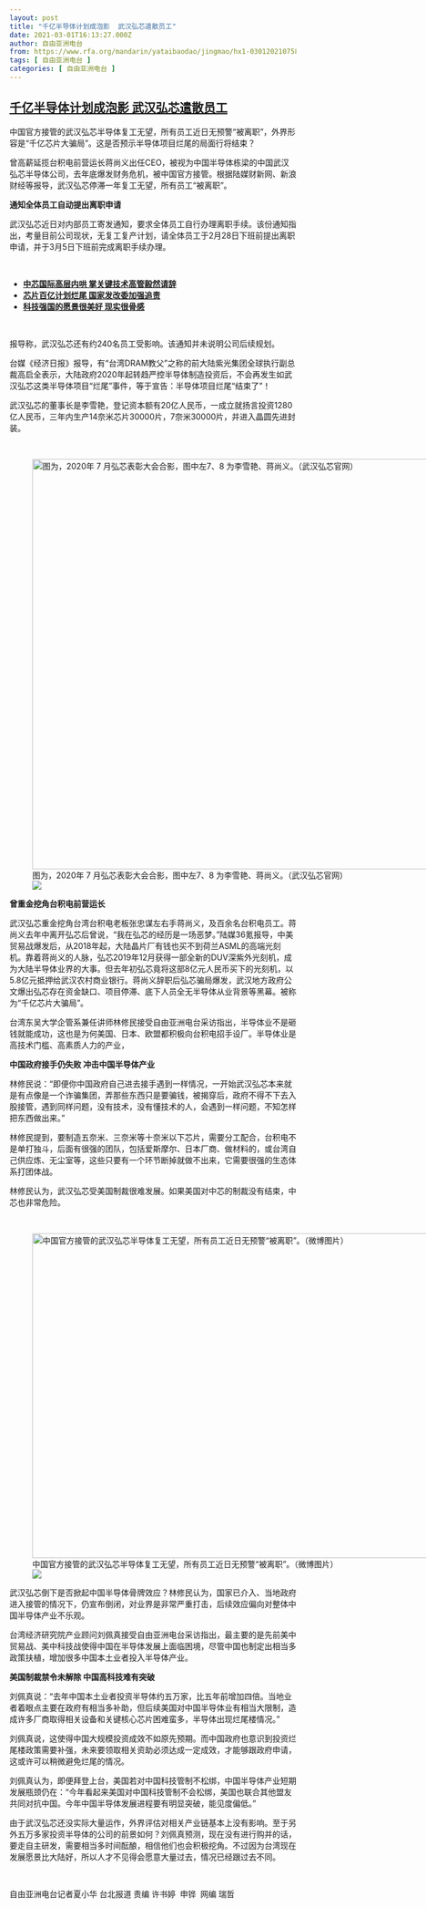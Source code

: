 ```yaml
---
layout: post
title: "千亿半导体计划成泡影  武汉弘芯遣散员工"
date: 2021-03-01T16:13:27.000Z
author: 自由亚洲电台
from: https://www.rfa.org/mandarin/yataibaodao/jingmao/hx1-03012021075850.html
tags: [ 自由亚洲电台 ]
categories: [ 自由亚洲电台 ]
---
```

<!--1614615207000-->
[千亿半导体计划成泡影  武汉弘芯遣散员工](https://www.rfa.org/mandarin/yataibaodao/jingmao/hx1-03012021075850.html)
------

<div>
<p>中国官方接管的武汉弘芯半导体复工无望，所有员工近日无预警“被离职”，外界形容是“千亿芯片大骗局”。这是否预示半导体项目烂尾的局面行将结束？</p><p>曾高薪延揽台积电前营运长蒋尚义出任CEO，被视为中国半导体栋梁的中国武汉弘芯半导体公司，去年底爆发财务危机，被中国官方接管。根据陆媒财新网、新浪财经等报导，武汉弘芯停滞一年复工无望，所有员工“被离职”。</p><p><strong>通知全体员工自动提出离职申请</strong></p><p>武汉弘芯近日对内部员工寄发通知，要求全体员工自行办理离职手续。该份通知指出，考量目前公司现状，无复工复产计划，请全体员工于2月28日下班前提出离职申请，并于3月5日下班前完成离职手续办理。</p><p><br/></p><ul><li><strong><a href="https://www.rfa.org/mandarin/Xinwen/wul1216a-12162020021506.html">中芯国际高层内哄 掌关键技术高管毅然请辞</a></strong></li><li><strong><a href="https://www.rfa.org/mandarin/Xinwen/9-10202020161015.html">芯片百亿计划烂尾 国家发改委加强追责</a></strong></li><li><a href="https://www.rfa.org/mandarin/yataibaodao/zhengzhi/xx-10292020161004.html"><strong>科技强国的愿景很美好 现实很骨感</strong></a></li></ul><p><br/></p><p>报导称，武汉弘芯还有约240名员工受影响。该通知并未说明公司后续规划。</p><p>台媒《经济日报》报导，有“台湾DRAM教父”之称的前大陆紫光集团全球执行副总裁高启全表示，大陆政府2020年起转趋严控半导体制造投资后，不会再发生如武汉弘芯这类半导体项目“烂尾”事件，等于宣告：半导体项目烂尾“结束了”！</p><p>武汉弘芯的董事长是李雪艳，登记资本额有20亿人民币，一成立就扬言投资1280亿人民币，三年内生产14奈米芯片30000片，7奈米30000片，并进入晶圆先进封装。</p><p><br/></p><p><figure class="image-richtext image-inline captioned" style="width:1080px;"><img alt="图为，2020年 7 月弘芯表彰大会合影，图中左7、8 为李雪艳、蒋尚义。（武汉弘芯官网）" height="720" src="https://www.rfa.org/mandarin/yataibaodao/jingmao/hx1-03012021075850.html/2.jpg/@@images/0cfab5cb-5fc8-4085-80fc-03d8f898a23c.jpeg" title="2.jpg" width="1080"/><figcaption class="image-caption">图为，2020年 7 月弘芯表彰大会合影，图中左7、8 为李雪艳、蒋尚义。（武汉弘芯官网）</figcaption><small></small><div id="zoomattribute"><a data-caption="图为，2020年 7 月弘芯表彰大会合影，图中左7、8 为李雪艳、蒋尚义。（武汉弘芯官网）" data-fancybox="" href="https://www.rfa.org/mandarin/yataibaodao/jingmao/hx1-03012021075850.html/2.jpg" id="single_image" title="图为，2020年 7 月弘芯表彰大会合影，图中左7、8 为李雪艳、蒋尚义。（武汉弘芯官网）"><img src="/++plone++rfa-resources/img/icon-zoom.png"/></a></div></figure></p><p><strong>曾重金挖角台积电前营运长</strong></p><p>武汉弘芯重金挖角台湾台积电老板张忠谋左右手蒋尚义，及百余名台积电员工。蒋尚义去年中离开弘芯后曾说，“我在弘芯的经历是一场恶梦。”陆媒36氪报导，中美贸易战爆发后，从2018年起，大陆晶片厂有钱也买不到荷兰ASML的高端光刻机。靠着蒋尚义的人脉，弘芯2019年12月获得一部全新的DUV深紫外光刻机，成为大陆半导体业界的大事。但去年初弘芯竟将这部8亿元人民币买下的光刻机，以5.8亿元抵押给武汉农村商业银行。蒋尚义辞职后弘芯骗局爆发，武汉地方政府公文爆出弘芯存在资金缺口、项目停滞、底下人员全无半导体从业背景等黑幕。被称为“千亿芯片大骗局”。</p><p>台湾东吴大学企管系兼任讲师林修民接受自由亚洲电台采访指出，半导体业不是砸钱就能成功，这也是为何美国、日本、欧盟都积极向台积电招手设厂。半导体业是高技术门槛、高素质人力的产业，</p><p><strong>中国政府接手仍失败 冲击中国半导体产业</strong></p><p>林修民说：“即便你中国政府自己进去接手遇到一样情况，一开始武汉弘芯本来就是有点像是一个诈骗集团，弄那些东西只是要骗钱，被揭穿后，政府不得不下去入股接管，遇到同样问题，没有技术，没有懂技术的人，会遇到一样问题，不知怎样把东西做出来。”</p><p>林修民提到，要制造五奈米、三奈米等十奈米以下芯片，需要分工配合，台积电不是单打独斗，后面有很强的团队，包括爱斯摩尔、日本厂商、做材料的，或台湾自己供应炼、无尘室等，这些只要有一个环节断掉就做不出来，它需要很强的生态体系打团体战。</p><p>林修民认为，武汉弘芯受美国制裁很难发展。如果美国对中芯的制裁没有结束，中芯也非常危险。</p><p><br/></p><p><figure class="image-richtext image-inline captioned" style="width:760px;"><img alt="中国官方接管的武汉弘芯半导体复工无望，所有员工近日无预警“被离职”。（微博图片）" height="570" src="https://www.rfa.org/mandarin/yataibaodao/jingmao/hx1-03012021075850.html/3.jpg/@@images/6eedd51a-d7b6-4d33-b36b-e8489d43ceca.jpeg" title="3.jpg" width="760"/><figcaption class="image-caption">中国官方接管的武汉弘芯半导体复工无望，所有员工近日无预警“被离职”。（微博图片）</figcaption><small></small><div id="zoomattribute"><a data-caption="中国官方接管的武汉弘芯半导体复工无望，所有员工近日无预警“被离职”。（微博图片）" data-fancybox="" href="https://www.rfa.org/mandarin/yataibaodao/jingmao/hx1-03012021075850.html/3.jpg" id="single_image" title="中国官方接管的武汉弘芯半导体复工无望，所有员工近日无预警“被离职”。（微博图片）"><img src="/++plone++rfa-resources/img/icon-zoom.png"/></a></div></figure></p><p>武汉弘芯倒下是否掀起中国半导体骨牌效应？林修民认为，国家已介入、当地政府进入接管的情况下，仍宣布倒闭，对业界是非常严重打击，后续效应偏向对整体中国半导体产业不乐观。</p><p>台湾经济研究院产业顾问刘佩真接受自由亚洲电台采访指出，最主要的是先前美中贸易战、美中科技战使得中国在半导体发展上面临困境，尽管中国也制定出相当多政策扶植，增加很多中国本土业者投入半导体产业。</p><p><strong>美国制裁禁令未解除 中国高科技难有突破</strong></p><p>刘佩真说：“去年中国本土业者投资半导体约五万家，比五年前增加四倍。当地业者着眼点主要在政府有相当多补助，但后续美国对中国半导体业有相当大限制，造成许多厂商取得相关设备和关键核心芯片困难蛮多，半导体出现烂尾楼情况。”</p><p>刘佩真说，这使得中国大规模投资成效不如原先预期。而中国政府也意识到投资烂尾楼政策需要补强，未来要领取相关资助必须达成一定成效，才能够跟政府申请，这或许可以稍微避免烂尾的情况。</p><p>刘佩真认为，即便拜登上台，美国若对中国科技管制不松绑，中国半导体产业短期发展瓶颈仍在：“今年看起来美国对中国科技管制不会松绑，美国也联合其他盟友共同对抗中国。今年中国半导体发展进程要有明显突破，能见度偏低。”</p><p>由于武汉弘芯还没实际大量运作，外界评估对相关产业链基本上没有影响。至于另外五万多家投资半导体的公司的前景如何？刘佩真预测，现在没有进行购并的话，要走自主研发，需要相当多时间酝酿，相信他们也会积极挖角。不过因为台湾现在发展愿景比大陆好，所以人才不见得会愿意大量过去，情况已经跟过去不同。</p><p><br/></p><p>自由亚洲电台记者夏小华 台北报道 责编 许书婷  申铧  网编 瑞哲</p>
</div>
